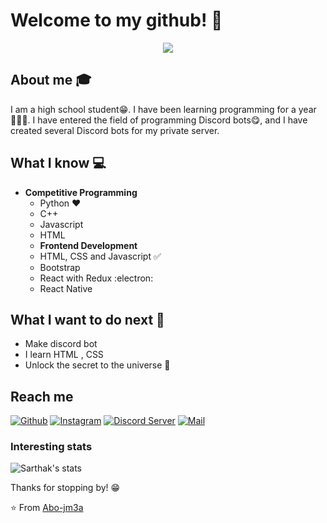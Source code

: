 # Welcome to my github! 👋

<div align="center">
	<img src="https://cdn.discordapp.com/attachments/1051126580908404757/1154022509927223369/welcome-welcome-to-the-team.gif">
</div>

## About me :mortar_board:
I am a high school student😁. I have been learning programming for a year👨🏼‍💻. I have entered the field of programming Discord bots😋, and I have created several Discord bots for my private server.

## What I know :computer:
- **Competitive Programming**
	- Python ❤️
	- C++
	- Javascript
	- HTML
   - **Frontend Development**
	- HTML, CSS and Javascript :white_check_mark:
	- Bootstrap
	- React with Redux :electron:
	- React Native
## What I want to do next :thinking:
- Make discord bot
- I learn HTML , CSS
- Unlock the secret to the universe :rofl:

## Reach me 
[![Github](https://img.shields.io/github/followers/Abo-jm3a?label=Follow&style=social)](https://github.com/Abo-jm3a)
[![Instagram](https://img.shields.io/badge/-@st_levi.14-red?style=flat-square&logo=instagram&logoColor=white&link=https://www.instagram.com/st_levi.14/)](https://www.instagram.com/st_levi.14/)
[![Discord Server](https://img.shields.io/badge/Discord-blue?style=for-the-badge)](https://discord.gg/UZarCq3CyW)
[![Mail](https://img.shields.io/badge/-tahlehmohammed@gmail.com-gray?style=flat-square&logo=gmail&logoColor=red&link=https://www.linkedin.com/in/sarthak-bharadwaj-8552b5110/)](Tahleh:tahlehmohammed@gmail.com)


### Interesting stats

![Sarthak's stats](https://github-readme-stats.vercel.app/api?username=Abo-jm3a&show_icons=true)

Thanks for stopping by! 😁


⭐️ From [Abo-jm3a](https://github.com/Abo-jm3a)

